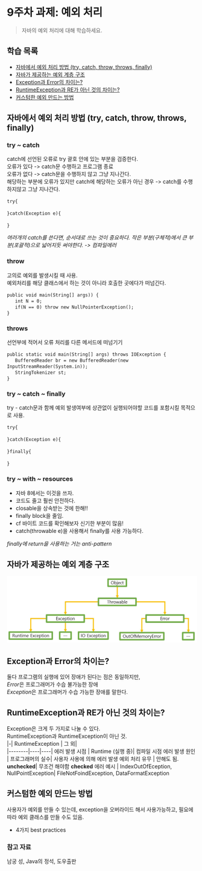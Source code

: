 # 9주차 과제: 예외 처리
> 자바의 예외 처리에 대해 학습하세요.

## 학습 목록 
- [자바에서 예외 처리 방법 (try, catch, throw, throws, finally)](#자바에서_예외_처리_방법_(try,_catch,_throw,_throws,_finally))
- [자바가 제공하는 예외 계층 구조](#자바가_제공하는_예외_계층_구조)
- [Exception과 Error의 차이는?](#Exception과_Error의_차이는?)
- [RuntimeException과 RE가 아닌 것의 차이는?](#RuntimeException과_RE가_아닌_것의_차이는?)
- [커스텀한 예외 만드는 방법](#커스텀한_예외_만드는_방법)

## 자바에서 예외 처리 방법 (try, catch, throw, throws, finally)

### try ~ catch
catch에 선언된 오류로 try 괄호 안에 있는 부분을 검증한다.  
오류가 있다 -> catch문 수행하고 프로그램 종료  
오류가 없다 -> catch문을 수행하지 않고 그냥 지나간다.  
해당하는 부분에 오류가 있지만 catch에 해당하는 오류가 아닌 경우 -> catch를 수행하지않고 그냥 지나간다.  
```
try{

}catch(Exception e){

}
```
*여러개의 catch를 쓴다면, 순서대로 쓰는 것이 중요하다. 작은 부분(구체적)에서 큰 부분(포괄적)으로 넓어지듯 써야한다. -> 컴파일에러*
### throw
고의로 예외를 발생시킬 때 사용.  
예외처리를 해당 클래스에서 하는 것이 아니라 호출한 곳에다가 떠넘긴다.
```
public void main(String[] args)) {
   int N = 0;
   if(N == 0) throw new NullPointerException();
}
```

### throws
선언부에 적어서 오류 처리를 다른 메서드에 떠넘기기  
```
public static void main(String[] args) throws IOException {
   BufferedReader br = new BufferedReader(new InputStreamReader(System.in));
   StringTokenizer st;
}
```
### try ~ catch ~ finally
try - catch문과 함께 예외 발생여부에 상관없이 실행되어야할 코드를 포함시킬 목적으로 사용.  
```
try{

}catch(Exception e){

}finally{

}
```
### try ~ with ~ resources
- 자바 8에서는 이것을 쓰자.  
- 코드도 줄고 훨씬 안전하다.  
- closable을 상속받는 것에 한해!!
- finally block을 줄임.
- cf 바이트 코드를 확인해보자 신기한 부분이 많음!
- catch(throwable e)을 사용해서 finally를 사용 가능하다.

*finally에 return을 사용하는 거는 anti-pattern*
## 자바가 제공하는 예외 계층 구조
![structure](https://github.com/jaeeunjeong/Today-I-Learned/blob/master/Java/live-study/%EC%9E%90%EB%B0%94%EA%B0%80%20%EC%A0%9C%EA%B3%B5%ED%95%98%EB%8A%94%20%EC%98%88%EC%99%B8%20%EA%B3%84%EC%B8%B5%20%EA%B5%AC%EC%A1%B0.JPG)
## Exception과 Error의 차이는?
둘다 프로그램의 실행에 있어 장애가 된다는 점은 동일하지만,  
*Error*은 프로그래머가 수습 불가능한 장애  
*Exception*은 프로그래머가 수습 가능한 장애를 말한다.

## RuntimeException과 RE가 아닌 것의 차이는?
Exception은 크게 두 가지로 나눌 수 있다.  
RuntimeException과 RuntimeException이 아닌 것.  
|-| RuntimeException | 그 외|  
|--------|----|----|
에러 발생 시점 | Runtime (실행 중)| 컴파일 시점
에러 발생 원인 | 프로그래머의 실수| 사용자 사용에 의해 에러 발생 
예외 처리 유무 | 안해도 됨. **unchecked**| 무조건 해야함 **checked**
에러 예시 | IndexOutOfEception, NullPointException| FileNotFoindException, DataFormatException


## 커스텀한 예외 만드는 방법
사용자가 예외를 만들 수 있는데, exception을 오버라이드 해서 사용가능하고, 필요에 따라 예외 클래스를 만들 수도 있음.
 - 4가지 best practices
### 참고 자료  
남궁 성, Java의 정석, 도우출판  
